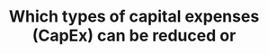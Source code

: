 ---
layout: answer
title: "Which types of capital expenses (CapEx) can be reduced or "
blurb: "<p>Rent, utilities, taxes, and salaries are all operating expenses (OpEx) that can be greatly reduced by a move to the cloud. But this question asks about"
quid: 72
---